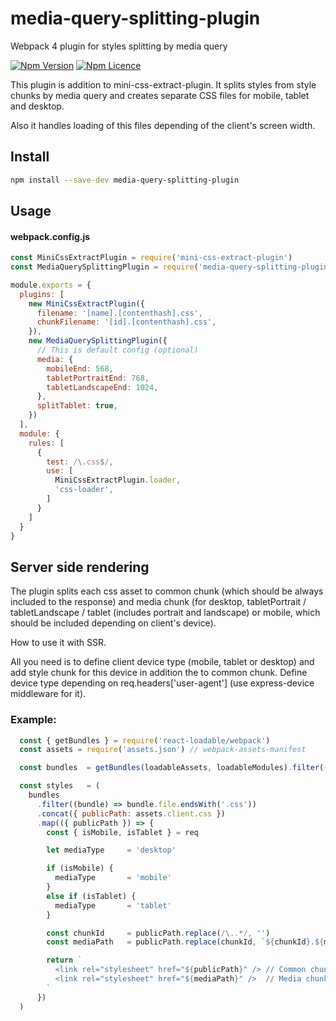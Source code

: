 # media-query-splitting-plugin
Webpack 4 plugin for styles splitting by media query

[![Npm Version](https://badge.fury.io/js/media-query-splitting-plugin.svg)](https://www.npmjs.com/package/media-query-splitting-plugin)
[![Npm Licence](https://img.shields.io/npm/l/media-query-splitting-plugin.svg)](https://www.npmjs.com/package/media-query-splitting-plugin)

This plugin is addition to mini-css-extract-plugin. It splits styles from style chunks by media query and creates separate CSS files for mobile, tablet and desktop.

Also it handles loading of this files depending of the client's screen width. 

## Install

```bash
npm install --save-dev media-query-splitting-plugin
```


## Usage

#### webpack.config.js
```js
const MiniCssExtractPlugin = require('mini-css-extract-plugin')
const MediaQuerySplittingPlugin = require('media-query-splitting-plugin')

module.exports = {
  plugins: [
    new MiniCssExtractPlugin({
      filename: '[name].[contenthash].css',
      chunkFilename: '[id].[contenthash].css',
    }),
    new MediaQuerySplittingPlugin({
      // This is default config (optional)
      media: {
        mobileEnd: 568,
        tabletPortraitEnd: 768,
        tabletLandscapeEnd: 1024,
      },
      splitTablet: true,
    })
  ],
  module: {
    rules: [
      {
        test: /\.css$/,
        use: [
          MiniCssExtractPlugin.loader,
          'css-loader',
        ]
      }
    ]
  }
}
```

## Server side rendering
The plugin splits each css asset to common chunk (which should be always included to the response) and media chunk (for desktop, tabletPortrait / tabletLandscape / tablet (includes portrait and landscape) or mobile, which should be included depending on client's device).

How to use it with SSR.

All you need is to define client device type (mobile, tablet or desktop) and add style chunk for this device in addition the to common chunk. Define device type depending on req.headers['user-agent'] (use express-device middleware for it).

### Example:
```js
  const { getBundles } = require('react-loadable/webpack')
  const assets = require('assets.json') // webpack-assets-manifest

  const bundles  = getBundles(loadableAssets, loadableModules).filter(({ file }) => !/map$/.test(file))

  const styles   = (
    bundles
      .filter((bundle) => bundle.file.endsWith('.css'))
      .concat({ publicPath: assets.client.css })
      .map(({ publicPath }) => {
        const { isMobile, isTablet } = req

        let mediaType     = 'desktop'

        if (isMobile) {
          mediaType       = 'mobile'
        }
        else if (isTablet) {
          mediaType       = 'tablet'
        }

        const chunkId     = publicPath.replace(/\..*/, '')
        const mediaPath   = publicPath.replace(chunkId, `${chunkId}.${mediaType}`)

        return `
          <link rel="stylesheet" href="${publicPath}" /> // Common chunk (0.04a9302b77ca5a27bfee.css)
          <link rel="stylesheet" href="${mediaPath}" />  // Media chunk  (0.${mediaType}.04a9302b77ca5a27bfee.css)
        `
      })
  )

```
